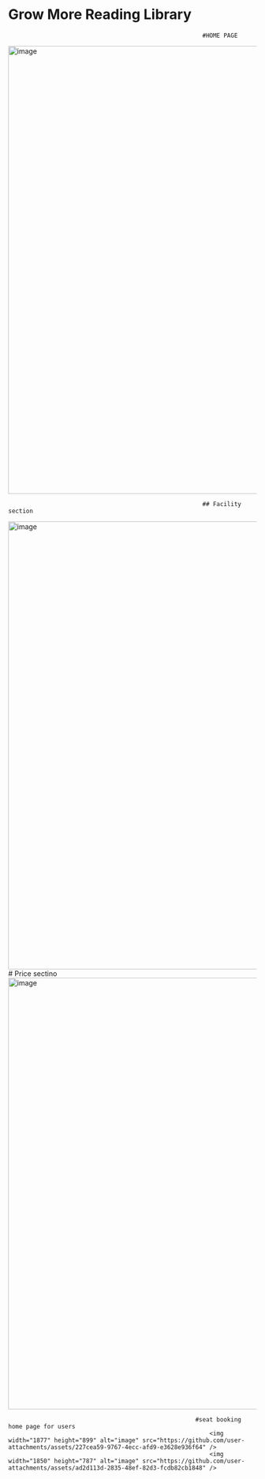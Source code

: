 # Grow More Reading Library

                                                           #HOME PAGE

<img width="1866" height="909" alt="image" src="https://github.com/user-attachments/assets/f9841c84-f63c-49da-bbc6-b411aeece88f" />

                                                           ## Facility section 
<img width="1876" height="909" alt="image" src="https://github.com/user-attachments/assets/6ee0ba11-1b09-4a6e-8b08-0a491f6bc6d0" />
                                                          # Price sectino
 <img width="1864" height="876" alt="image" src="https://github.com/user-attachments/assets/91a8f832-745e-49f4-8faa-bf87c9641aec" />

                                                         #seat booking home page for users
                                                             <img width="1877" height="899" alt="image" src="https://github.com/user-attachments/assets/227cea59-9767-4ecc-afd9-e3628e936f64" />
                                                             <img width="1850" height="787" alt="image" src="https://github.com/user-attachments/assets/ad2d113d-2835-48ef-82d3-fcdb82cb1848" />

                                                    




                                                           



